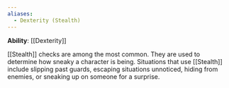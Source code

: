 ```yaml
---
aliases:
  - Dexterity (Stealth)
---
```

**Ability**: [[Dexterity]]

[[Stealth]] checks are among the most common. They are used to determine how sneaky a character is being. Situations that use [[Stealth]] include slipping past guards, escaping situations unnoticed, hiding from enemies, or sneaking up on someone for a surprise.